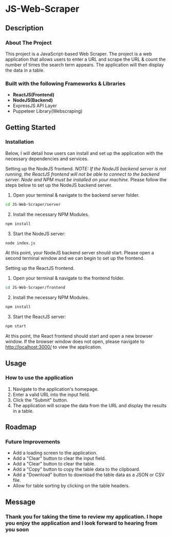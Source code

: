 # JS-Web-Scraper

## Description

### About The Project

This project is a JavaScript-based Web Scraper. The project is a web application that allows users to enter a URL and scrape the URL & count the number of times the search term appears. The application will then display the data in a table.

### Built with the following Frameworks & Libraries

- **ReactJS(Frontend)**
- **NodeJS(Backend)**
- ExpressJS API Layer
- Puppeteer Library(Webscraping)

## Getting Started

### Installation

Below, I will detail how users can install and set up the application with the necessary dependencies and services.

Setting up the NodeJS frontend. 
*NOTE: If the NodeJS backend server is not running, the ReactJS frontend will not be able to connect to the backend server. Node and NPM must be installed on your machine.*
Please follow the steps below to set up the NodeJS backend server.

1. Open your terminal & navigate to the backend server folder.

```bash
cd JS-Web-Scraper/server
```

2. Install the necessary NPM Modules.

```bash
npm install
```

3. Start the NodeJS server:

```bash
node index.js
```

At this point, your NodeJS backend server should start. Please open a second terminal window and we can begin to set up the frontend.

Setting up the ReactJS frontend.

1. Open your terminal & navigate to the frontend folder.

```bash
cd JS-Web-Scraper/frontend
```

2. Install the necessary NPM Modules.

```bash
npm install
```

3. Start the ReactJS server:

```bash
npm start
```

At this point, the React frontend should start and open a new browser window. If the browser window does not open, please navigate to <http://localhost:3000/> to view the application.

## Usage

### How to use the application

1. Navigate to the application's homepage.
2. Enter a valid URL into the input field.
3. Click the "Submit" button.
4. The application will scrape the data from the URL and display the results in a table.

## Roadmap

### Future Improvements

- Add a loading screen to the application.
- Add a "Clear" button to clear the input field.
- Add a "Clear" button to clear the table.
- Add a "Copy" button to copy the table data to the clipboard.
- Add a "Download" button to download the table data as a JSON or CSV file.
- Allow for table sorting by clicking on the table headers.

## Message

### Thank you for taking the time to review my application. I hope you enjoy the application and I look forward to hearing from you soon

